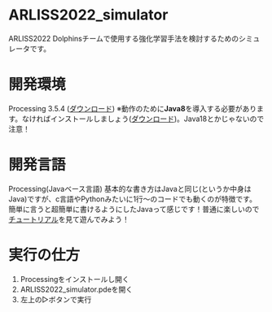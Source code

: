 # ARLISS2022_simulator
ARLISS2022 Dolphinsチームで使用する強化学習手法を検討するためのシミュレータです。

# 開発環境
Processing 3.5.4 (<a href="https://processing.org/download">ダウンロード</a>)
※動作のために**Java8**を導入する必要があります。なければインストールしましょう(<a href="https://www.oracle.com/java/technologies/downloads/#java8">ダウンロード</a>)。Java18とかじゃないので注意！

# 開発言語
Processing(Javaベース言語)
基本的な書き方はJavaと同じ(というか中身はJava)ですが、c言語やPythonみたいに1行〜のコードでも動くのが特徴です。
簡単に言うと超簡単に書けるようにしたJavaって感じです！普通に楽しいので<a href="https://p5codeschool.net/">チュートリアル</a>を見て遊んでみよう！

# 実行の仕方
1. Processingをインストールし開く
2. ARLISS2022_simulator.pdeを開く
3. 左上の▷ボタンで実行

